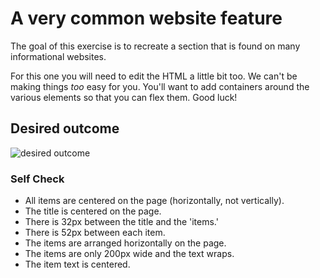 # A very common website feature

The goal of this exercise is to recreate a section that is found on many informational websites.

For this one you will need to edit the HTML a little bit too. We can't be making things _too_ easy for you. You'll want to add containers around the various elements so that you can flex them. Good luck!

## Desired outcome

![desired outcome](./desired-outcome.png)

### Self Check

-  All items are centered on the page (horizontally, not vertically).
-  The title is centered on the page.
-  There is 32px between the title and the 'items.'
-  There is 52px between each item.
-  The items are arranged horizontally on the page.
-  The items are only 200px wide and the text wraps.
-  The item text is centered.
